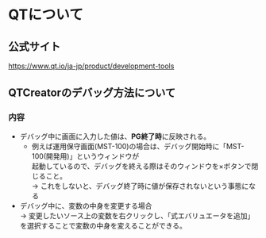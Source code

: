# QTについて

## 公式サイト
<https://www.qt.io/ja-jp/product/development-tools>

## QTCreatorのデバッグ方法について  

### 内容  

- デバッグ中に画面に入力した値は、**PG終了時**に反映される。  
  - 例えば運用保守画面(MST-100)の場合は、デバッグ開始時に「MST-100(開発用)」というウィンドウが  
    起動しているので、デバッグを終える際はそのウィンドウを×ボタンで閉じること。  
      → これをしないと、デバッグ終了時に値が保存されないという事態になる  
- デバッグ中に、変数の中身を変更する場合  
  → 変更したいソース上の変数を右クリックし、「式エバリュエータを追加」を選択することで変数の中身を変えることができる。  
